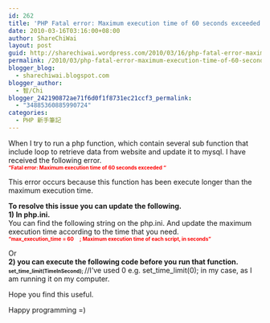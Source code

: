 ```yaml
---
id: 262
title: 'PHP Fatal error: Maximum execution time of 60 seconds exceeded'
date: 2010-03-16T03:16:00+08:00
author: ShareChiWai
layout: post
guid: http://sharechiwai.wordpress.com/2010/03/16/php-fatal-error-maximum-execution-time-of-60-seconds-exceeded
permalink: /2010/03/php-fatal-error-maximum-execution-time-of-60-seconds-exceeded/
blogger_blog:
  - sharechiwai.blogspot.com
blogger_author:
  - 智/Chi
blogger_242190872ae71f6d0f1f8731ec21ccf3_permalink:
  - "34885360885990724"
categories:
  - PHP 新手筆記
---
```

When I try to run a php function, which contain several sub function that include loop to retrieve data from website and update it to mysql. I have received the following error.  
<span style="font-size:x-small;"><b><span style="color:red;">&#8220;Fatal error: Maximum execution time of 60 seconds exceeded &#8220;</span></b></span>

This error occurs because this function has been execute longer than the maximum execution time. 

**To resolve this issue you can update the following.**  
**1) In php.ini.**  
You can find the following string on the php.ini. And update the maximum execution time according to the time that you need.  
<span style="font-size:x-small;"><b><span style="color:red;">&#8220;max_execution_time = 60     ; Maximum execution time of each script, in seconds&#8221;</span></b></span>

Or  
**2) you can execute the following code before you run that function.**  
<span style="font-size:x-small;"><b>set_time_limit(TimeInSecond); </b></span>//I&#8217;ve used 0 e.g. set\_time\_limit(0); in my case, as I am running it on my computer. 

Hope you find this useful.

Happy programming =)